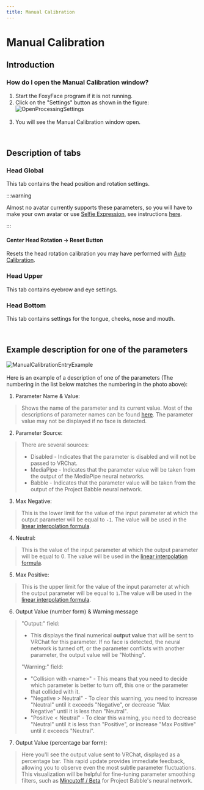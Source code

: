 ```yaml
---
title: Manual Calibration
---
```


# Manual Calibration

## Introduction

### How do I open the Manual Calibration window?

1. Start the FoxyFace program if it is not running.
2. Click on the "Settings" button as shown in the figure:<br />![OpenProcessingSettings](/images/FoxyFace/calibration/manual/OpenProcessingSettings.png)<br /><br />
3. You will see the Manual Calibration window open.

<br/>

## Description of tabs
### Head Global

This tab contains the head position and rotation settings. 

:::warning

Almost no avatar currently supports these parameters, so you will have to make your own avatar or use [Selfie Expression](https://wiki.vrchat.com/wiki/Selfie_Expression), see instructions [here](/FoxyFace/ui/vrcft/headrotation/Head-Rotation.md).

:::

#### Center Head Rotation -> Reset Button

Resets the head rotation calibration you may have performed with [Auto Calibration](/FoxyFace/ui/calibration/Auto-Calibration.md).

### Head Upper

This tab contains eyebrow and eye settings.

### Head Bottom

This tab contains settings for the tongue, cheeks, nose and mouth.

<br/>

## Example description for one of the parameters

![ManualCalibrationEntryExample](/images/FoxyFace/calibration/manual/ManualCalibrationEntryExaple.png)<br /><br />
Here is an example of a description of one of the parameters (The numbering in the list below matches the numbering in the photo above):
1. Parameter Name & Value:
> Shows the name of the parameter and its current value. Most of the descriptions of parameter names can be found [here](https://arkit-face-blendshapes.com/). The parameter value may not be displayed if no face is detected.
2. Parameter Source:
> There are several sources:
> - Disabled - Indicates that the parameter is disabled and will not be passed to VRChat.
> - MediaPipe - Indicates that the parameter value will be taken from the output of the MediaPipe neural networks.
> - Babble - Indicates that the parameter value will be taken from the output of the Project Babble neural network.
3. Max Negative:
> This is the lower limit for the value of the input parameter at which the output parameter will be equal to `-1`. The value will be used in the [linear interpolation formula](https://en.wikipedia.org/wiki/Linear_interpolation).
4. Neutral:
>This is the value of the input parameter at which the output parameter will be equal to 0. The value will be used in the [linear interpolation formula](https://en.wikipedia.org/wiki/Linear_interpolation).
5. Max Positive:
>This is the upper limit for the value of the input parameter at which the output parameter will be equal to `1`.The value will be used in the [linear interpolation formula](https://en.wikipedia.org/wiki/Linear_interpolation).
6. Output Value (number form) & Warning message
> "Output:" field:
> - This displays the final numerical **output value** that will be sent to VRChat for this parameter. If no face is detected, the neural network is turned off, or the parameter conflicts with another parameter, the output value will be "Nothing".
> 
> "Warning:" field:
> - "Collision with \<name\>" - This means that you need to decide which parameter is better to turn off, this one or the parameter that collided with it.
> - "Negative > Neutral" - To clear this warning, you need to increase "Neutral" until it exceeds "Negative", or decrease "Max Negative" until it is less than "Neutral".
> - "Positive < Neutral" - To clear this warning, you need to decrease "Neutral" until it is less than "Positive", or increase "Max Positive" until it exceeds "Neutral".
7. Output Value (percentage bar form):
>Here you'll see the output value sent to VRChat, displayed as a percentage bar. This rapid update provides immediate feedback, allowing you to observe even the most subtle parameter fluctuations. This visualization will be helpful for fine-tuning parameter smoothing filters, such as [Mincutoff / Beta](/FoxyFace/ui/babble/Babble-Settings.md#mincutoff--beta) for Project Babble's neural network.
